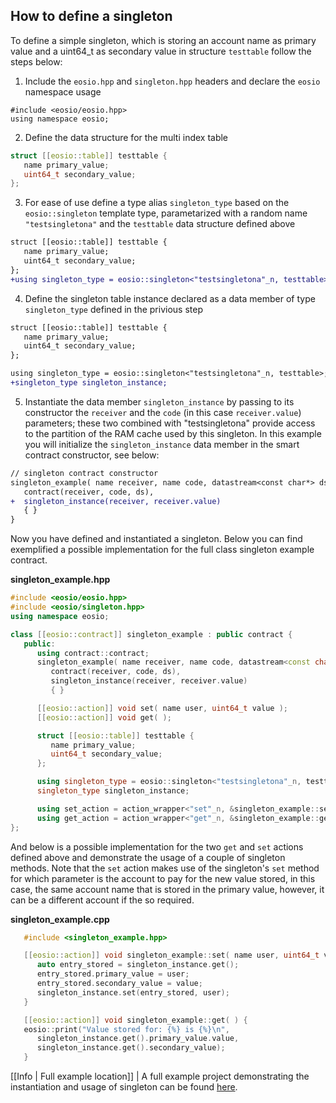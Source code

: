 ## How to define a singleton

To define a simple singleton, which is storing an account name as primary value and a uint64_t as secondary value in structure `testtable` follow the steps below:

1. Include the `eosio.hpp` and `singleton.hpp` headers and declare the `eosio` namespace usage
```
#include <eosio/eosio.hpp>
using namespace eosio;
```

2. Define the data structure for the multi index table
```cpp
struct [[eosio::table]] testtable {
   name primary_value;
   uint64_t secondary_value;
};
```

3. For ease of use define a type alias `singleton_type` based on the `eosio::singleton` template type, parametarized with a random name `"testsingletona"` and the `testtable` data structure defined above
```diff
struct [[eosio::table]] testtable {
   name primary_value;
   uint64_t secondary_value;
};
+using singleton_type = eosio::singleton<"testsingletona"_n, testtable>;
```

4. Define the singleton table instance declared as a data member of type `singleton_type` defined in the privious step
```diff
struct [[eosio::table]] testtable {
   name primary_value;
   uint64_t secondary_value;
};

using singleton_type = eosio::singleton<"testsingletona"_n, testtable>;
+singleton_type singleton_instance;
```

5. Instantiate the data member `singleton_instance` by passing to its constructor the `receiver` and the `code` (in this case `receiver.value`) parameters; these two combined with "testsingletona" provide access to the partition of the RAM cache used by this singleton. In this example you will initialize the `singleton_instance` data member in the smart contract constructor, see below:
```diff
// singleton contract constructor
singleton_example( name receiver, name code, datastream<const char*> ds ) :
   contract(receiver, code, ds),
+  singleton_instance(receiver, receiver.value)
   { }
}
```

Now you have defined and instantiated a singleton. Below you can find exemplified a possible implementation for the full class singleton example contract.

__singleton_example.hpp__
```cpp
#include <eosio/eosio.hpp>
#include <eosio/singleton.hpp>
using namespace eosio;

class [[eosio::contract]] singleton_example : public contract {
   public:
      using contract::contract;
      singleton_example( name receiver, name code, datastream<const char*> ds ) :
         contract(receiver, code, ds),
         singleton_instance(receiver, receiver.value)
         { }

      [[eosio::action]] void set( name user, uint64_t value );
      [[eosio::action]] void get( );

      struct [[eosio::table]] testtable {
         name primary_value;
         uint64_t secondary_value;
      };

      using singleton_type = eosio::singleton<"testsingletona"_n, testtable>;
      singleton_type singleton_instance;

      using set_action = action_wrapper<"set"_n, &singleton_example::set>;
      using get_action = action_wrapper<"get"_n, &singleton_example::get>;
};
```

And below is a possible implementation for the two `get` and `set` actions defined above and demonstrate the usage of a couple of singleton methods. Note that the `set` action makes use of the singleton's `set` method for which parameter is the account to pay for the new value stored, in this case, the same account name that is stored in the primary value, however, it can be a different account if the so required.

__singleton_example.cpp__
```cpp
   #include <singleton_example.hpp>

   [[eosio::action]] void singleton_example::set( name user, uint64_t value ) {
      auto entry_stored = singleton_instance.get();
      entry_stored.primary_value = user;
      entry_stored.secondary_value = value;
      singleton_instance.set(entry_stored, user);
   }

   [[eosio::action]] void singleton_example::get( ) {
   eosio::print("Value stored for: {%} is {%}\n", 
      singleton_instance.get().primary_value.value,
      singleton_instance.get().secondary_value);
   }
```


[[Info | Full example location]]
| A full example project demonstrating the instantiation and usage of singleton can be found [here](https://github.com/EOSIO/eosio.cdt/tree/master/examples/singleton_example).
